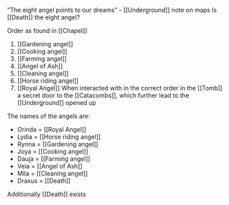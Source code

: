 "The eight angel points to our dreams" - [[Underground]] note on maps
Is [[Death]] the eight angel?

Order as found in [[Chapel]]
1. [[Gardening angel]]
2. [[Cooking angel]]
3. [[Farming angel]]
4. [[Angel of Ash]]
5. [[Cleaning angel]]
6. [[Horse riding angel]]
7. [[Royal Angel]]
When interacted with in the correct order in the [[Tomb]] a secret door to the [[Catacombs]], which further lead to the [[Underground]] opened up

The names of the angels are:
- Orinda = [[Royal Angel]]
- Lydia = [[Horse riding angel]]
- Rynna = [[Gardening angel]]
- Joya = [[Cooking angel]]
- Dauja = [[Farming angel]]
- Veia = [[Angel of Ash]]
- Mila = [[Cleaning angel]]
- Draxus = [[Death]]

Additionally [[Death]] exists